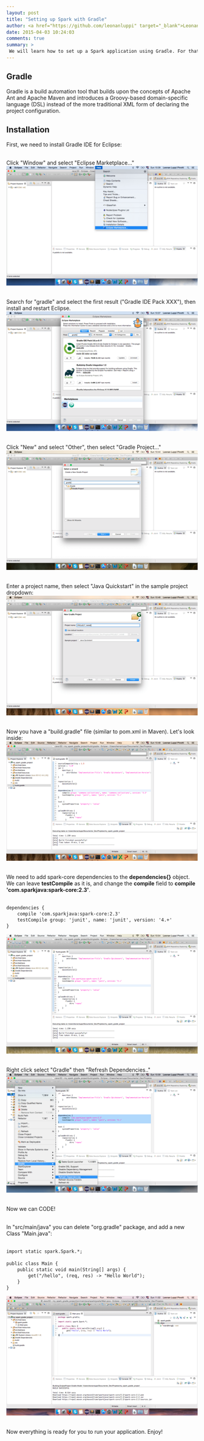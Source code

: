 ```yaml
---
layout: post
title: "Setting up Spark with Gradle"
author: <a href="https://github.com/leonanluppi" target="_blank">Leonan Luppi</a>
date: 2015-04-03 10:24:03
comments: true
summary: >
 We will learn how to set up a Spark application using Gradle. For that we will use Eclipse Luna IDE and Gradle 2.5.
---
```


## Gradle
 Gradle is a build automation tool that builds upon the concepts of Apache Ant and Apache Maven and introduces a Groovy-based domain-specific language (DSL) instead of the more traditional XML form of declaring the project configuration.

## Installation
First, we need to install Gradle IDE for Eclipse:

<br>Click "Window" and select "Eclipse Marketplace..."
<img src="/img/posts/settingup-spark-gradle/1.png" alt="">

<br>Search for "gradle" and select the first result ("Gradle IDE Pack XXX"), then install and restart Eclipse.
<img src="/img/posts/settingup-spark-gradle/2.png" alt="">

<br>Click "New" and select "Other", then select "Gradle Project..."
<img src="/img/posts/settingup-spark-gradle/3.png" alt="">

<br>Enter a project name, then select "Java Quickstart" in the sample project dropdown:
<img src="/img/posts/settingup-spark-gradle/4.png" alt="">

<br>Now you have a "build.gradle" file (similar to pom.xml in Maven). Let's look inside:
<img src="/img/posts/settingup-spark-gradle/5.png" alt="">

<br>We need to add spark-core dependencies to the **dependencies{}** object. We can leave **testCompile** as it is, and change the **compile** field to **compile 'com.sparkjava:spark-core:2.3'**.
<pre><code class="language-java">
dependencies {
    compile 'com.sparkjava:spark-core:2.3'
    testCompile group: 'junit', name: 'junit', version: '4.+'
}
</code></pre>
<img src="/img/posts/settingup-spark-gradle/6.png" alt="">

<br>Right click select "Gradle" then "Refresh Dependencies.."
<img src="/img/posts/settingup-spark-gradle/7.png" alt="">

<br>Now we can CODE!

<br>In "src/main/java" you can delete "org.gradle" package, and add a new Class "Main.java":
<pre><code class="language-java">
import static spark.Spark.*;

public class Main {
    public static void main(String[] args) {
        get("/hello", (req, res) -> "Hello World");
    }
}
</code></pre>
<img src="/img/posts/settingup-spark-gradle/8.png" alt="">

<br>Now everything is ready for you to run your application. Enjoy!
